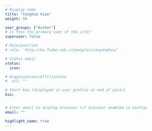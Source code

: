 ```yaml
---
# Display name
title: "Yanghua Xiao"
weight: 50

user_groups: ["Author"]
# Is this the primary user of the site?
superuser: false

# Role/position
# role: 'http://kw.fudan.edu.cn/people/xiaoyanghua/'

# Status emoji
status:
  icon: 

# Organizations/Affiliations
#  url: ""

# Short bio (displayed in user profile at end of posts)
bio: 


# Enter email to display Gravatar (if Gravatar enabled in Config)
email: ""

highlight_name: true
---
```


